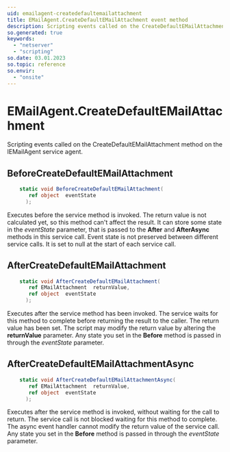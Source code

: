 ```yaml
---
uid: emailagent-createdefaultemailattachment
title: EMailAgent.CreateDefaultEMailAttachment event method
description: Scripting events called on the CreateDefaultEMailAttachment method on the EMailAgent service agent.
so.generated: true
keywords:
  - "netserver"
  - "scripting"
so.date: 03.01.2023
so.topic: reference
so.envir:
  - "onsite"
---
```

# EMailAgent.CreateDefaultEMailAttachment

Scripting events called on the <see cref='M:SuperOffice.CRM.Services.IEMailAgent.CreateDefaultEMailAttachment'>CreateDefaultEMailAttachment</see> method on the <see cref='IEMailAgent'>IEMailAgent</see>  service agent.

## BeforeCreateDefaultEMailAttachment
```cs
    static void BeforeCreateDefaultEMailAttachment(
       ref object  eventState
      );
```
Executes before the service method is invoked.
The return value is not calculated yet, so this method can't affect the result.
It can store some state in the *eventState* parameter, that is passed to the **After** and **AfterAsync** methods in this service call.
Event state is not preserved between different service calls. It is set to null at the start of each service call.
## AfterCreateDefaultEMailAttachment
```cs
    static void AfterCreateDefaultEMailAttachment(
       ref EMailAttachment  returnValue,
       ref object  eventState
      );
```
Executes after the service method has been invoked. The service waits for this method to complete before returning the result to the caller.
The return value has been set. The script may modify the return value by altering the **returnValue** parameter.
Any state you set in the **Before** method is passed in through the *eventState* parameter.
## AfterCreateDefaultEMailAttachmentAsync
```cs
    static void AfterCreateDefaultEMailAttachmentAsync(
       ref EMailAttachment  returnValue,
       ref object  eventState
      );
```
Executes after the service method is invoked, without waiting for the call to return.
The service call is not blocked waiting for this method to complete.
The async event handler cannot modify the return value of the service call.
Any state you set in the **Before** method is passed in through the *eventState* parameter.

